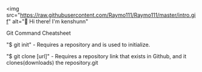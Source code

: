 <img src="https://raw.githubusercontent.com/Raymo111/Raymo111/master/intro.gif" alt="👋 Hi there! I'm kenshunn"

Git Command Cheatsheet

"$ git init" - Requires a repository and is used to initialize. 

"$ git clone [url]" - Requires a repository link that exists in Github, and it clones(downloads) the repository.git